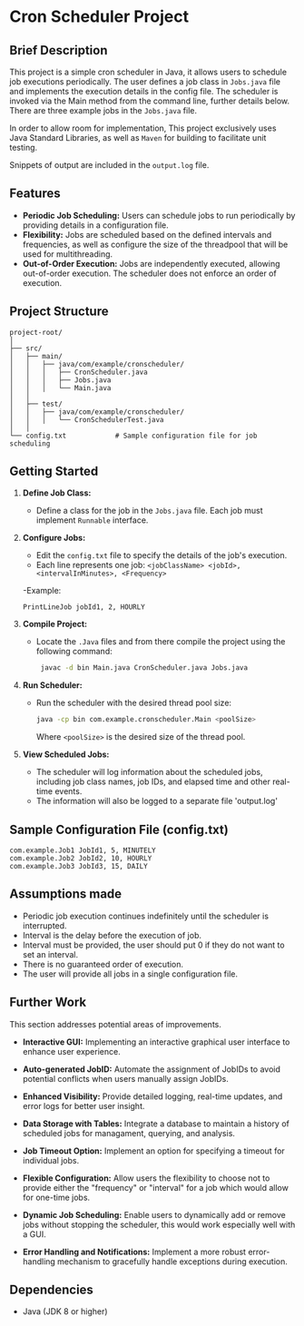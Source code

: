 # Cron Scheduler Project

## Brief Description

This project is a simple cron scheduler in Java, it allows users to schedule job executions periodically.
The user defines a job class in `Jobs.java` file and implements the execution details in the config file.
The scheduler is invoked via the Main method from the command line, further details below.
There are three example jobs in the `Jobs.java` file.

In order to allow room for implementation, This project exclusively uses Java Standard Libraries, as well as `Maven` for building to facilitate unit testing.

Snippets of output are included in the `output.log` file.

## Features

- **Periodic Job Scheduling:** Users can schedule jobs to run periodically by providing details in a configuration file.
- **Flexibility:** Jobs are scheduled based on the defined intervals and frequencies, as well as configure the size of the threadpool that will be used for multithreading.
- **Out-of-Order Execution:** Jobs are independently executed, allowing out-of-order execution. The scheduler does not enforce an order of execution.

## Project Structure

```
project-root/
│
├── src/
│   ├── main/
│   │   ├── java/com/example/cronscheduler/
│   │   │   ├── CronScheduler.java
│   │   │   ├── Jobs.java
│   │   │   └── Main.java
│   │
│   ├── test/
│   │   ├── java/com/example/cronscheduler/
│   │   │   └── CronSchedulerTest.java
│   │
└── config.txt            # Sample configuration file for job scheduling
```

## Getting Started

1. **Define Job Class:**
   - Define a class for the job in the `Jobs.java` file. Each job must implement `Runnable` interface.

2. **Configure Jobs:**
   - Edit the `config.txt` file to specify the details of the job's execution.
   - Each line represents one job:
   ```<jobClassName> <jobId>, <intervalInMinutes>, <Frequency>```

   -Example: 
   ```
   PrintLineJob jobId1, 2, HOURLY
   ```
3. **Compile Project:**

   - Locate the `.Java` files and from there compile the project using the following command:

     ```bash
      javac -d bin Main.java CronScheduler.java Jobs.java
     ```

4. **Run Scheduler:**
   - Run the scheduler with the desired thread pool size:

     ```bash
     java -cp bin com.example.cronscheduler.Main <poolSize>
     ```

      Where `<poolSize>` is the desired size of the thread pool.

5. **View Scheduled Jobs:**
   - The scheduler will log information about the scheduled jobs, including job class names, job IDs, and elapsed time and other real-time events.
   - The information will also be logged to a separate file 'output.log'

## Sample Configuration File (config.txt)

```plaintext
com.example.Job1 JobId1, 5, MINUTELY
com.example.Job2 JobId2, 10, HOURLY
com.example.Job3 JobId3, 15, DAILY
```

## Assumptions made

- Periodic job execution continues indefinitely until the scheduler is interrupted.
- Interval is the delay before the execution of job.
- Interval must be provided, the user should put 0 if they do not want to set an interval.
- There is no guaranteed order of execution.
- The user will provide all jobs in a single configuration file.

## Further Work

This section addresses potential areas of improvements.

- **Interactive GUI:**
  Implementing an interactive graphical user interface to enhance user experience.

- **Auto-generated JobID:**
  Automate the assignment of JobIDs to avoid potential conflicts when users manually assign JobIDs.

- **Enhanced Visibility:**
  Provide detailed logging, real-time updates, and error logs for better user insight.

- **Data Storage with Tables:**
  Integrate a database to maintain a history of scheduled jobs for managament, querying, and analysis.

- **Job Timeout Option:**
  Implement an option for specifying a timeout for individual jobs.

- **Flexible Configuration:**
  Allow users the flexibility to choose not to provide either the "frequency" or "interval" for a job which would allow for one-time jobs.

- **Dynamic Job Scheduling:**
  Enable users to dynamically add or remove jobs without stopping the scheduler, this would work especially well with a GUI.

- **Error Handling and Notifications:**
  Implement a more robust error-handling mechanism to gracefully handle exceptions during execution.



## Dependencies

- Java (JDK 8 or higher)